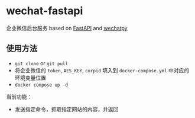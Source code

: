 # wechat-fastapi

企业微信后台服务 based on [FastAPI](https://fastapi.tiangolo.com/) and [wechatpy](https://github.com/wechatpy/wechatpy)

## 使用方法

- `git clone` or `git pull`
- 将企业微信的 `token`, `AES_KEY`, `corpid` 填入到 `docker-compose.yml` 中对应的环境变量位置
- `docker compose up -d`

当前功能：

- 发送指定命令，抓取指定网站的内容，并返回
